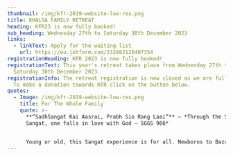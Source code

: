 ```yaml
---
thumbnail: /img/kfr-2019-website-low-res.png
title: KHALSA FAMILY RETREAT
heading: KFR23 is now fully booked!
sub_heading: Wednesday 27th to Saturday 30th December 2023
links:
  - linkText: Apply for the waiting list
    url: https://eu.jotform.com/232882125407354
registrationHeading: KFR 2023 is now fully booked!
registrationText: This year's retreat takes place from Wednesday 27th to
  Saturday 30th December 2023.
registrationInfo: The retreat registration is now closed as we are fully booked.
  To make a donation towards KFR click on the button below.
quotes:
  - Image: /img/kfr-2019-website-low-res.png
    title: For The Whole Family
    quote: >-
      **“SadhSangat Kai Aasrai, Prabh Sio Rang Laai”** – *Through the Saadh
      Sangat, one falls in love with God – SGGS 966*


      Young or old, this Sangat experience is for all. Newborns to Bazurag Siane (elders) can take fruit from this camp as it serves to cater for all age groups to grow spiritually, mentally and physically.
---
```

